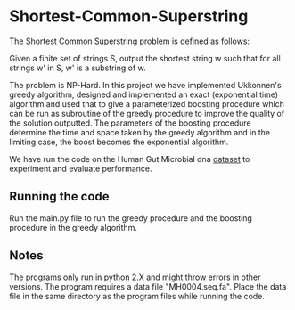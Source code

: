 # Shortest-Common-Superstring

The Shortest Common Superstring problem is defined as follows: 

Given a finite set of strings S, output the shortest string w such that for all strings w' in S, w' is a substring of w.

The problem is NP-Hard. In this project we have implemented Ukkonnen's greedy algorithm, designed and implemented an exact (exponential time) algorithm and used that to give a parameterized boosting procedure which can be run as subroutine of the greedy procedure to improve the quality of the solution outputted. The parameters of the boosting procedure determine the time and space taken by the greedy algorithm and in the limiting case, the boost becomes the exponential algorithm.

We have run the code on the Human Gut Microbial dna [dataset](https://drive.google.com/open?id=1Vq79BfM-v343L7TAl82p-US9S-Ej7Yhn) to experiment and evaluate performance.

## Running the code
Run the main.py file to run the greedy procedure and the boosting procedure in the greedy algorithm. 
## Notes
The programs only run in python 2.X and might throw errors in other versions. The program requires a data file "MH0004.seq.fa". Place the data file in the same directory as the program files while running the code.

